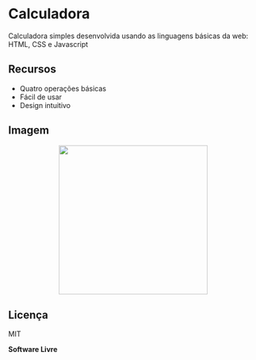 # Calculadora

Calculadora simples desenvolvida usando as linguagens básicas da web: HTML, CSS e Javascript

## Recursos

- Quatro operações básicas
- Fácil de usar
- Design intuitivo

## Imagem

<div align="center">
<img src="https://user-images.githubusercontent.com/103123262/193333818-7ded3bf1-4ed4-41e4-9256-44e5a254e07c.jpg" width="300px" />
</div>

## Licença

MIT

**Software Livre**
